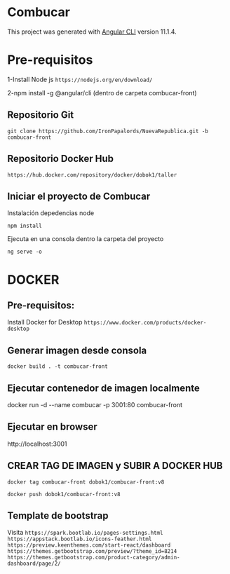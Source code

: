# Combucar

This project was generated with [Angular CLI](https://github.com/angular/angular-cli) version 11.1.4.

# Pre-requisitos 

1-Install Node js
`https://nodejs.org/en/download/`

2-npm install -g @angular/cli (dentro de carpeta combucar-front)

## Repositorio Git
`git clone https://github.com/IronPapalords/NuevaRepublica.git -b combucar-front`


## Repositorio Docker Hub
`https://hub.docker.com/repository/docker/dobok1/taller`



## Iniciar el proyecto de Combucar
Instalación depedencias node

`npm install`

Ejecuta en una consola dentro la carpeta del proyecto 

`ng serve -o`

# DOCKER
## Pre-requisitos:
Install Docker for Desktop
`https://www.docker.com/products/docker-desktop`

 ## Generar imagen desde consola
`docker build . -t combucar-front`

## Ejecutar contenedor de imagen localmente
docker run -d --name combucar -p 3001:80 combucar-front

## Ejecutar en browser
http://localhost:3001


## CREAR TAG DE IMAGEN y SUBIR A DOCKER HUB
`docker tag combucar-front dobok1/combucar-front:v8`

`docker push dobok1/combucar-front:v8`


## Template de bootstrap



Visita 
`https://spark.bootlab.io/pages-settings.html`
`https://appstack.bootlab.io/icons-feather.html`
`https://preview.keenthemes.com/start-react/dashboard`
`https://themes.getbootstrap.com/preview/?theme_id=8214`
`https://themes.getbootstrap.com/product-category/admin-dashboard/page/2/`